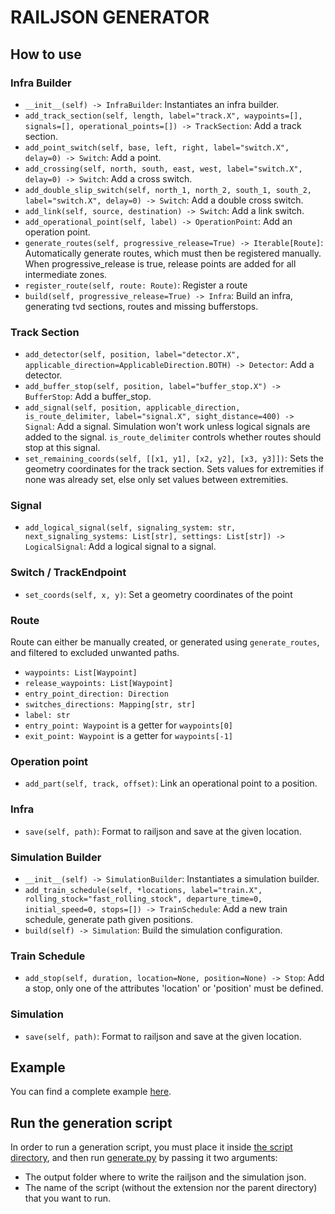 # RAILJSON GENERATOR

## How to use

### Infra Builder

- `__init__(self) -> InfraBuilder`: Instantiates an infra builder.
- `add_track_section(self, length, label="track.X", waypoints=[], signals=[], operational_points=[]) -> TrackSection`: Add a track section.
- `add_point_switch(self, base, left, right, label="switch.X", delay=0) -> Switch`: Add a point.
- `add_crossing(self, north, south, east, west, label="switch.X", delay=0) -> Switch`: Add a cross switch.
- `add_double_slip_switch(self, north_1, north_2, south_1, south_2, label="switch.X", delay=0) -> Switch`: Add a double cross switch.
- `add_link(self, source, destination) -> Switch`: Add a link switch.
- `add_operational_point(self, label) -> OperationPoint`: Add an operation point.
- `generate_routes(self, progressive_release=True) -> Iterable[Route]`: Automatically generate routes, which must then be registered manually. When progressive_release is true, release points are added for all intermediate zones.
- `register_route(self, route: Route)`: Register a route
- `build(self, progressive_release=True) -> Infra`: Build an infra, generating tvd sections, routes and missing bufferstops.

### Track Section

- `add_detector(self, position, label="detector.X", applicable_direction=ApplicableDirection.BOTH) -> Detector`: Add a detector.
- `add_buffer_stop(self, position, label="buffer_stop.X") -> BufferStop`: Add a buffer_stop.
- `add_signal(self, position, applicable_direction, is_route_delimiter, label="signal.X", sight_distance=400) -> Signal`: Add a signal. Simulation won't work unless logical signals are added to the signal. `is_route_delimiter` controls whether routes should stop at this signal.
- `set_remaining_coords(self, [[x1, y1], [x2, y2], [x3, y3]])`: Sets the geometry coordinates for the track section. Sets values for extremities if none was already set, else only set values between extremities.

### Signal

- `add_logical_signal(self, signaling_system: str, next_signaling_systems: List[str], settings: List[str]) -> LogicalSignal`: Add a logical signal to a signal.

### Switch / TrackEndpoint

- `set_coords(self, x, y)`: Set a geometry coordinates of the point

### Route

Route can either be manually created, or generated using `generate_routes`, and filtered to excluded unwanted paths.

- `waypoints: List[Waypoint]`
- `release_waypoints: List[Waypoint]`
- `entry_point_direction: Direction`
- `switches_directions: Mapping[str, str]`
- `label: str`
- `entry_point: Waypoint` is a getter for `waypoints[0]`
- `exit_point: Waypoint` is a getter for `waypoints[-1]`

### Operation point

- `add_part(self, track, offset)`: Link an operational point to a position.

### Infra

- `save(self, path)`: Format to railjson and save at the given location.

### Simulation Builder

- `__init__(self) -> SimulationBuilder`: Instantiates a simulation builder.
- `add_train_schedule(self, *locations, label="train.X", rolling_stock="fast_rolling_stock", departure_time=0, initial_speed=0, stops=[]) -> TrainSchedule`: Add a new train schedule, generate path given positions.
- `build(self) -> Simulation`: Build the simulation configuration.

### Train Schedule

- `add_stop(self, duration, location=None, position=None) -> Stop`: Add a stop, only one of the attributes 'location' or 'position' must be defined.

### Simulation

- `save(self, path)`: Format to railjson and save at the given location.

## Example

You can find a complete example [here](./railjson_generator/scripts/examples/example_script.py).

## Run the generation script

In order to run a generation script, you must place it inside [the script directory](./railjson_generator/scripts), and then run [generate.py](./railjson_generator/scripts/generate.py) by passing it two arguments:

- The output folder where to write the railjson and the simulation json.
- The name of the script (without the extension nor the parent directory) that you want to run.
